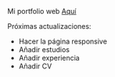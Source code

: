 Mi portfolio web [Aquí](https://alejandroalbacastillo.github.io/)

Próximas actualizaciones:
- Hacer la página responsive
- Añadir estudios
- Añadir experiencia
- Añadir CV
